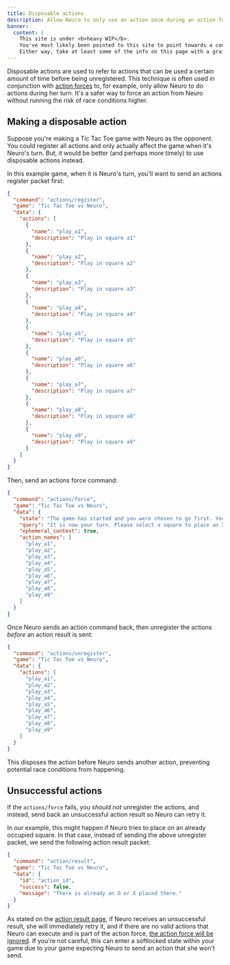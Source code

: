```yaml
---
title: Disposable actions
description: Allow Neuro to only use an action once during an action force.
banner:
  content: |
    This site is under <b>heavy WIP</b>.
    You've most likely been pointed to this site to point towards a concept, or something.
    Either way, take at least some of the info on this page with a grain of salt, and also don't expect much info since it's very incomplete on content.
---
```


Disposable actions are used to refer to actions that can be used a certain amount of time before being unregistered.
This technique is often used in conjunction with [action forces](/base/actions/force) to, for example, only allow Neuro to do actions during her turn.
It's a safer way to force an action from Neuro without running the risk of race conditions higher.

## Making a disposable action

Suppose you're making a Tic Tac Toe game with Neuro as the opponent. You could register all actions and only actually affect the game when it's Neuro's turn. But, it would be better (and perhaps more timely) to use disposable actions instead.

In this example game, when it is Neuro's turn, you'll want to send an actions register packet first:

```json
{
  "command": "actions/register",
  "game": "Tic Tac Toe vs Neuro",
  "data": {
    "actions": [
      {
        "name": "play_a1",
        "description": "Play in square a1"
      },
      {
        "name": "play_a2",
        "description": "Play in square a2"
      },
      {
        "name": "play_a3",
        "description": "Play in square a3"
      },
      {
        "name": "play_a4",
        "description": "Play in square a4"
      },
      {
        "name": "play_a5",
        "description": "Play in square a5"
      },
      {
        "name": "play_a6",
        "description": "Play in square a6"
      },
      {
        "name": "play_a7",
        "description": "Play in square a7"
      },
      {
        "name": "play_a8",
        "description": "Play in square a8"
      },
      {
        "name": "play_a9",
        "description": "Play in square a9"
      }
    ]
  }
}
```

Then, send an actions force command:

```json
{
  "command": "actions/force",
  "game": "Tic Tac Toe vs Neuro",
  "data": {
    "state": "The game has started and you were chosen to go first. You are X, your opponent is O.",
    "query": "It is now your turn. Please select a square to place an X in.",
    "ephemeral_context": true,
    "action_names": [
      "play_a1",
      "play_a2",
      "play_a3",
      "play_a4",
      "play_a5",
      "play_a6",
      "play_a7",
      "play_a8",
      "play_a9"
    ]
  }
}
```

Once Neuro sends an action command back, then unregister the actions _before_ an action result is sent:

```json
{
  "command": "actions/unregister",
  "game": "Tic Tac Toe vs Neuro",
  "data": {
    "actions": [
      "play_a1",
      "play_a2",
      "play_a3",
      "play_a4",
      "play_a5",
      "play_a6",
      "play_a7",
      "play_a8",
      "play_a9"
    ]
  }
}
```

This disposes the action before Neuro sends another action, preventing potential race conditions from happening.

## Unsuccessful actions

If the `actions/force` fails, you _should not_ unregister the actions, and instead, send back an unsuccessful action result so Neuro can retry it.

In our example, this might happen if Neuro tries to place on an already occupied square. In that case, instead of sending the above unregister packet, we send the following action result packet:

```json
{
  "command": "action/result",
  "game": "Tic Tac Toe vs Neuro",
  "data": {
    "id": "action_id",
    "success": false,
    "message": "There is already an O or X placed there."
  }
}
```

As stated on the [action result page](/base/actions/result), if Neuro receives an unsuccessful result, she will immediately retry it, and if there are no valid actions that Neuro can execute and is part of the action force, [the action force will be ignored](base/actions/force). If you're not careful, this can enter a softlocked state within your game due to your game expecting Neuro to send an action that she won't send.
